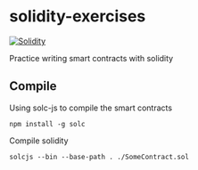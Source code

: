 # solidity-exercises
[![Solidity](https://img.shields.io/badge/Solidity-%5E0.8.7-orange.svg)](https://docs.soliditylang.org/en/v0.8.7/)

Practice writing smart contracts with solidity

## Compile
Using solc-js to compile the smart contracts
```
npm install -g solc
```

Compile solidity
```
solcjs --bin --base-path . ./SomeContract.sol
```
